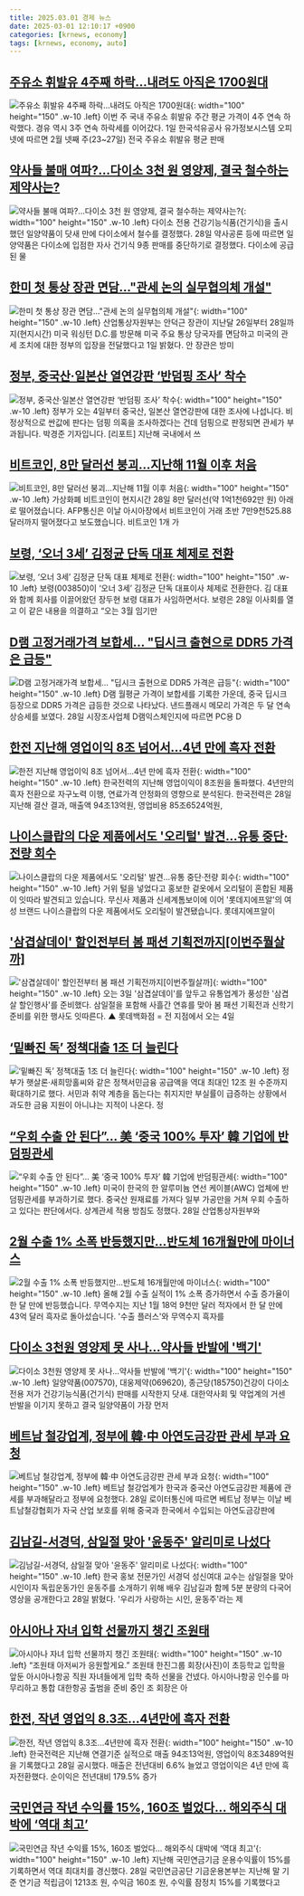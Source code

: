 ```yaml
---
title: 2025.03.01 경제 뉴스
date: 2025-03-01 12:10:17 +0900
categories: [krnews, economy]
tags: [krnews, economy, auto]
---
```

## [주유소 휘발유 4주째 하락…내려도 아직은 1700원대](https://n.news.naver.com/mnews/article/018/0005953855)

![주유소 휘발유 4주째 하락…내려도 아직은 1700원대](https://mimgnews.pstatic.net/image/origin/018/2025/03/01/5953855.jpg?type=nf220_150){: width="100" height="150" .w-10 .left}
이번 주 국내 주유소 휘발유 주간 평균 가격이 4주 연속 하락했다. 경유 역시 3주 연속 하락세를 이어갔다. 1일 한국석유공사 유가정보시스템 오피넷에 따르면 2월 넷째 주(23~27일) 전국 주유소 휘발유 평균 판매

## [약사들 불매 여파?...다이소 3천 원 영양제, 결국 철수하는 제약사는?](https://n.news.naver.com/mnews/article/052/0002159334)

![약사들 불매 여파?...다이소 3천 원 영양제, 결국 철수하는 제약사는?](https://mimgnews.pstatic.net/image/origin/052/2025/02/28/2159334.jpg?type=nf220_150){: width="100" height="150" .w-10 .left}
다이소 전용 건강기능식품(건기식)을 출시했던 일양약품이 닷새 만에 다이소에서 철수를 결정했다. 28일 약사공론 등에 따르면 일양약품은 다이소에 입점한 자사 건기식 9종 판매를 중단하기로 결정했다. 다이소에 공급된 물

## [한미 첫 통상 장관 면담…"관세 논의 실무협의체 개설"](https://n.news.naver.com/mnews/article/008/0005160114)

![한미 첫 통상 장관 면담…"관세 논의 실무협의체 개설"](https://mimgnews.pstatic.net/image/origin/008/2025/03/01/5160114.jpg?type=nf220_150){: width="100" height="150" .w-10 .left}
산업통상자원부는 안덕근 장관이 지난달 26일부터 28일까지(현지시간) 미국 워싱턴 D.C.를 방문해 미국 주요 통상 당국자를 면담하고 미국의 관세 조치에 대한 정부의 입장을 전달했다고 1일 밝혔다. 안 장관은 방미

## [정부, 중국산·일본산 열연강판 ‘반덤핑 조사’ 착수](https://n.news.naver.com/mnews/article/056/0011902729)

![정부, 중국산·일본산 열연강판 ‘반덤핑 조사’ 착수](https://mimgnews.pstatic.net/image/origin/056/2025/03/01/11902729.jpg?type=nf220_150){: width="100" height="150" .w-10 .left}
정부가 오는 4일부터 중국산, 일본산 열연강판에 대한 조사에 나섭니다. 비정상적으로 싼값에 판다는 덤핑 의혹을 조사하겠다는 건데 덤핑으로 판정되면 관세가 부과됩니다. 박경준 기자입니다. [리포트] 지난해 국내에서 쓰

## [비트코인, 8만 달러선 붕괴...지난해 11월 이후 처음](https://n.news.naver.com/mnews/article/052/0002159256)

![비트코인, 8만 달러선 붕괴...지난해 11월 이후 처음](https://mimgnews.pstatic.net/image/origin/052/2025/02/28/2159256.jpg?type=nf220_150){: width="100" height="150" .w-10 .left}
가상화폐 비트코인이 현지시간 28일 8만 달러선(약 1억1천692만 원) 아래로 떨어졌습니다. AFP통신은 이날 아시아장에서 비트코인이 거래 초반 7만9천525.88달러까지 떨어졌다고 보도했습니다. 비트코인 1개 가

## [보령, ‘오너 3세’ 김정균 단독 대표 체제로 전환](https://n.news.naver.com/mnews/article/011/0004456139)

![보령, ‘오너 3세’ 김정균 단독 대표 체제로 전환](https://mimgnews.pstatic.net/image/origin/011/2025/02/28/4456139.jpg?type=nf220_150){: width="100" height="150" .w-10 .left}
보령(003850)이 ‘오너 3세’ 김정균 단독 대표이사 체제로 전환한다. 김 대표와 함께 회사를 이끌어왔던 장두현 보령 대표가 사임하면서다. 보령은 28일 이사회를 열고 이 같은 내용을 의결하고 “오는 3월 임기만

## [D램 고정거래가격 보합세… "딥시크 출현으로 DDR5 가격은 급등"](https://n.news.naver.com/mnews/article/366/0001057478)

![D램 고정거래가격 보합세… "딥시크 출현으로 DDR5 가격은 급등"](https://mimgnews.pstatic.net/image/origin/366/2025/02/28/1057478.jpg?type=nf220_150){: width="100" height="150" .w-10 .left}
D램 월평균 가격이 보합세를 기록한 가운데, 중국 딥시크 등장으로 DDR5 가격은 급등한 것으로 나타났다. 낸드플래시 메모리 가격은 두 달 연속 상승세를 보였다. 28일 시장조사업체 D램익스체인지에 따르면 PC용 D

## [한전 지난해 영업이익 8조 넘어서…4년 만에 흑자 전환](https://n.news.naver.com/mnews/article/008/0005159839)

![한전 지난해 영업이익 8조 넘어서…4년 만에 흑자 전환](https://mimgnews.pstatic.net/image/origin/008/2025/02/28/5159839.jpg?type=nf220_150){: width="100" height="150" .w-10 .left}
한국전력의 지난해 영업이익이 8조원을 돌파했다. 4년만의 흑자 전환으로 자구노력 이행, 연료가격 안정화의 영향으로 분석된다. 한국전력은 28일 지난해 결산 결과, 매출액 94조13억원, 영업비용 85조6524억원,

## [나이스클랍의 다운 제품에서도 '오리털' 발견...유통 중단·전량 회수](https://n.news.naver.com/mnews/article/052/0002159474)

![나이스클랍의 다운 제품에서도 '오리털' 발견...유통 중단·전량 회수](https://mimgnews.pstatic.net/image/origin/052/2025/02/28/2159474.jpg?type=nf220_150){: width="100" height="150" .w-10 .left}
거위 털을 넣었다고 홍보한 겉옷에서 오리털이 혼합된 제품이 잇따라 발견되고 있습니다. 무신사 제품과 신세계톰보이에 이어 '롯데지에프알'의 여성 브랜드 나이스클랍의 다운 제품에서도 오리털이 발견됐습니다. 롯데지에프알이

## ['삼겹살데이' 할인전부터 봄 패션 기획전까지[이번주뭘살까]](https://n.news.naver.com/mnews/article/001/0015240678)

!['삼겹살데이' 할인전부터 봄 패션 기획전까지[이번주뭘살까]](https://mimgnews.pstatic.net/image/origin/001/2025/03/01/15240678.jpg?type=nf220_150){: width="100" height="150" .w-10 .left}
오는 3일 '삼겹살데이'를 앞두고 유통업계가 풍성한 '삼겹살 할인행사'를 준비했다. 삼일절을 포함해 사흘간 연휴를 맞아 봄 패션 기획전과 신학기 준비를 위한 행사도 잇따른다. ▲ 롯데백화점 = 전 지점에서 오는 4일

## [‘밑빠진 독’ 정책대출 1조 더 늘린다](https://n.news.naver.com/mnews/article/011/0004456192)

![‘밑빠진 독’ 정책대출 1조 더 늘린다](https://mimgnews.pstatic.net/image/origin/011/2025/02/28/4456192.jpg?type=nf220_150){: width="100" height="150" .w-10 .left}
정부가 햇살론·새희망홀씨와 같은 정책서민금융 공급액을 역대 최대인 12조 원 수준까지 확대하기로 했다. 서민과 취약 계층을 돕는다는 취지지만 부실률이 급증하는 상황에서 과도한 금융 지원이 아니냐는 지적이 나온다. 정

## [“우회 수출 안 된다”… 美 ‘중국 100% 투자’ 韓 기업에 반덤핑관세](https://n.news.naver.com/mnews/article/366/0001057676)

![“우회 수출 안 된다”… 美 ‘중국 100% 투자’ 韓 기업에 반덤핑관세](https://mimgnews.pstatic.net/image/origin/366/2025/02/28/1057676.jpg?type=nf220_150){: width="100" height="150" .w-10 .left}
미국이 한국의 한 알루미늄 연선 케이블(AWC) 업체에 반덤핑관세를 부과하기로 했다. 중국산 원재료를 가져다 일부 가공만을 거쳐 우회 수출하고 있다는 판단에서다. 상계관세 적용 방침도 정했다. 28일 산업통상자원부와

## [2월 수출 1% 소폭 반등했지만…반도체 16개월만에 마이너스](https://n.news.naver.com/mnews/article/055/0001236210)

![2월 수출 1% 소폭 반등했지만…반도체 16개월만에 마이너스](https://mimgnews.pstatic.net/image/origin/055/2025/03/01/1236210.jpg?type=nf220_150){: width="100" height="150" .w-10 .left}
올해 2월 수출 실적이 1% 소폭 증가하면서 수출 증가율이 한 달 만에 반등했습니다. 무역수지는 지난 1월 18억 9천만 달러 적자에서 한 달 만에 43억 달러 흑자로 돌아섰습니다. '수출 플러스'와 무역수지 흑자를

## [다이소 3천원 영양제 못 사나…약사들 반발에 '백기'](https://n.news.naver.com/mnews/article/018/0005953722)

![다이소 3천원 영양제 못 사나…약사들 반발에 '백기'](https://mimgnews.pstatic.net/image/origin/018/2025/02/28/5953722.jpg?type=nf220_150){: width="100" height="150" .w-10 .left}
일양약품(007570), 대웅제약(069620), 종근당(185750)건강이 다이소 전용 저가 건강기능식품(건기식) 판매를 시작한지 닷새. 대한약사회 및 약업계의 거센 반발을 이기지 못하고 결국 일양약품이 가장 먼저

## [베트남 철강업계, 정부에 韓·中 아연도금강판 관세 부과 요청](https://n.news.naver.com/mnews/article/025/0003423909)

![베트남 철강업계, 정부에 韓·中 아연도금강판 관세 부과 요청](https://mimgnews.pstatic.net/image/origin/025/2025/02/28/3423909.jpg?type=nf220_150){: width="100" height="150" .w-10 .left}
베트남 철강업계가 한국과 중국산 아연도금강판 제품에 관세를 부과해달라고 정부에 요청했다. 28일 로이터통신에 따르면 베트남 정부는 이날 베트남철강협회가 자국 산업 보호를 위해 중국과 한국에서 수입되는 아연도금강판에

## [김남길-서경덕, 삼일절 맞아 '윤동주' 알리미로 나섰다](https://n.news.naver.com/mnews/article/014/0005314829)

![김남길-서경덕, 삼일절 맞아 '윤동주' 알리미로 나섰다](https://mimgnews.pstatic.net/image/origin/014/2025/02/28/5314829.jpg?type=nf220_150){: width="100" height="150" .w-10 .left}
한국 홍보 전문가인 서경덕 성신여대 교수는 삼일절을 맞아 시인이자 독립운동가인 윤동주를 소개하기 위해 배우 김남길과 함께 5분 분량의 다국어 영상을 공개한다고 28일 밝혔다. '우리가 사랑하는 시인, 윤동주'라는 제

## [아시아나 자녀 입학 선물까지 챙긴 조원태](https://n.news.naver.com/mnews/article/015/0005100719)

![아시아나 자녀 입학 선물까지 챙긴 조원태](https://mimgnews.pstatic.net/image/origin/015/2025/02/28/5100719.jpg?type=nf220_150){: width="100" height="150" .w-10 .left}
“조원태 아저씨가 응원할게요.” 조원태 한진그룹 회장(사진)이 초등학교 입학을 앞둔 아시아나항공 직원 자녀들에게 입학 축하 선물을 건넸다. 아시아나항공 인수를 마무리하고 통합 대한항공 출범을 준비 중인 조 회장은 아

## [한전, 작년 영업익 8.3조…4년만에 흑자 전환](https://n.news.naver.com/mnews/article/003/0013094328)

![한전, 작년 영업익 8.3조…4년만에 흑자 전환](https://mimgnews.pstatic.net/image/origin/003/2025/02/28/13094328.jpg?type=nf220_150){: width="100" height="150" .w-10 .left}
한국전력은 지난해 연결기준 실적으로 매출 94조13억원, 영업이익 8조3489억원을 기록했다고 28일 공시했다. 매출은 전년대비 6.6% 늘었고 영업이익은 4년 만에 흑자전환했다. 순이익은 전년대비 179.5% 증가

## [국민연금 작년 수익률 15%, 160조 벌었다… 해외주식 대박에 ‘역대 최고’](https://n.news.naver.com/mnews/article/020/0003618324)

![국민연금 작년 수익률 15%, 160조 벌었다… 해외주식 대박에 ‘역대 최고’](https://mimgnews.pstatic.net/image/origin/020/2025/02/28/3618324.jpg?type=nf220_150){: width="100" height="150" .w-10 .left}
지난해 국민연금기금 운용수익률이 15%를 기록하면서 역대 최대치를 경신했다. 28일 국민연금공단 기금운용본부는 지난해 말 기준 연기금 적립금이 1213조 원, 수익금 160조 원, 수익률 잠정치 15%를 기록했다고

